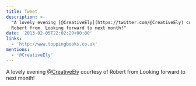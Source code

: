 ```yaml
---
title: Tweet
description: >-
  "A lovely evening [@CreativeEly](https://twitter.com/@CreativeEly) courtesy of
  Robert from  Looking forward to next month!"
date: '2013-02-05T22:02:29+00:00'
links:
  - 'http://www.toppingbooks.co.uk'
mentions:
  - '@CreativeEly'
---
```

A lovely evening [@CreativeEly](https://twitter.com/@CreativeEly) courtesy of Robert from  Looking forward to next month!
